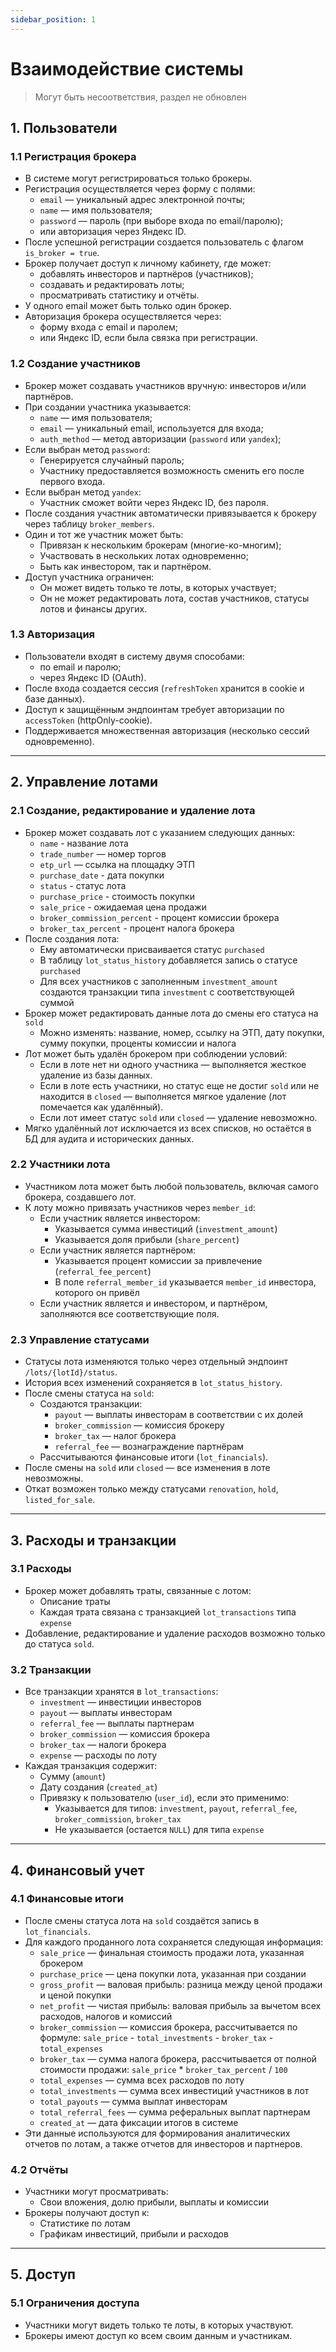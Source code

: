 ```yaml
---
sidebar_position: 1
---
```


# Взаимодействие системы

> Могут быть несоответствия, раздел не обновлен

## 1. Пользователи

### 1.1 Регистрация брокера

- В системе могут регистрироваться только брокеры.
- Регистрация осуществляется через форму с полями:
    - `email` — уникальный адрес электронной почты;
    - `name` — имя пользователя;
    - `password` — пароль (при выборе входа по email/паролю);
    - или авторизация через Яндекс ID.
- После успешной регистрации создается пользователь с флагом `is_broker = true`.
- Брокер получает доступ к личному кабинету, где может:
    - добавлять инвесторов и партнёров (участников);
    - создавать и редактировать лоты;
    - просматривать статистику и отчёты.
- У одного email может быть только один брокер.
- Авторизация брокера осуществляется через:
    - форму входа с email и паролем;
    - или Яндекс ID, если была связка при регистрации.

### 1.2 Создание участников

- Брокер может создавать участников вручную: инвесторов и/или партнёров.
- При создании участника указывается:
    - `name` — имя пользователя;
    - `email` — уникальный email, используется для входа;
    - `auth_method` — метод авторизации (`password` или `yandex`);
- Если выбран метод `password`:
    - Генерируется случайный пароль;
    - Участнику предоставляется возможность сменить его после первого входа.
- Если выбран метод `yandex`:
    - Участник сможет войти через Яндекс ID, без пароля.
- После создания участник автоматически привязывается к брокеру через таблицу `broker_members`.
- Один и тот же участник может быть:
    - Привязан к нескольким брокерам (многие-ко-многим);
    - Участвовать в нескольких лотах одновременно;
    - Быть как инвестором, так и партнёром.
- Доступ участника ограничен:
    - Он может видеть только те лоты, в которых участвует;
    - Он не может редактировать лота, состав участников, статусы лотов и финансы других.

### 1.3 Авторизация

- Пользователи входят в систему двумя способами:
    - по email и паролю;
    - через Яндекс ID (OAuth).
- После входа создается сессия (`refreshToken` хранится в cookie и базе данных).
- Доступ к защищённым эндпоинтам требует авторизации по `accessToken` (httpOnly-cookie).
- Поддерживается множественная авторизация (несколько сессий одновременно).

---

## 2. Управление лотами

### 2.1 Создание, редактирование и удаление лота

- Брокер может создавать лот с указанием следующих данных:
    - `name` - название лота
    - `trade_number` — номер торгов
    - `etp_url` — ссылка на площадку ЭТП
    - `purchase_date` - дата покупки
    - `status` - статус лота
    - `purchase_price` - стоимость покупки
    - `sale_price` - ожидаемая цена продажи
    - `broker_commission_percent` - процент комиссии брокера
    - `broker_tax_percent` - процент налога брокера
- После создания лота:
    - Ему автоматически присваивается статус `purchased`
    - В таблицу `lot_status_history` добавляется запись о статусе `purchased`
    - Для всех участников с заполненным `investment_amount` создаются транзакции типа `investment` с соответствующей
      суммой
- Брокер может редактировать данные лота до смены его статуса на `sold`
    - Можно изменять: название, номер, ссылку на ЭТП, дату покупки, сумму покупки, проценты комиссии и налога
- Лот может быть удалён брокером при соблюдении условий:
    - Если в лоте нет ни одного участника — выполняется жесткое удаление из базы данных.
    - Если в лоте есть участники, но статус еще не достиг `sold` или не находится в `closed` — выполняется мягкое
      удаление (лот помечается как удалённый).
    - Если лот имеет статус `sold` или `closed` — удаление невозможно.
- Мягко удалённый лот исключается из всех списков, но остаётся в БД для аудита и исторических данных.

### 2.2 Участники лота

- Участником лота может быть любой пользователь, включая самого брокера, создавшего лот.
- К лоту можно привязать участников через `member_id`:
    - Если участник является инвестором:
        - Указывается сумма инвестиций (`investment_amount`)
        - Указывается доля прибыли (`share_percent`)
    - Если участник является партнёром:
        - Указывается процент комиссии за привлечение (`referral_fee_percent`)
        - В поле `referral_member_id` указывается `member_id` инвестора, которого он привёл
    - Если участник является и инвестором, и партнёром, заполняются все соответствующие поля.

### 2.3 Управление статусами

- Статусы лота изменяются только через отдельный эндпоинт `/lots/{lotId}/status`.
- История всех изменений сохраняется в `lot_status_history`.
- После смены статуса на `sold`:
    - Создаются транзакции:
        - `payout` — выплаты инвесторам в соответствии с их долей
        - `broker_commission` — комиссия брокеру
        - `broker_tax` — налог брокера
        - `referral_fee` — вознаграждение партнёрам
    - Рассчитываются финансовые итоги (`lot_financials`).
- После смены на `sold` или `closed` — все изменения в лоте невозможны.
- Откат возможен только между статусами `renovation`, `hold`, `listed_for_sale`.

---

## 3. Расходы и транзакции

### 3.1 Расходы

- Брокер может добавлять траты, связанные с лотом:
    - Описание траты
    - Каждая трата связана с транзакцией `lot_transactions` типа `expense`
- Добавление, редактирование и удаление расходов возможно только до статуса `sold`.

### 3.2 Транзакции

- Все транзакции хранятся в `lot_transactions`:
    - `investment` — инвестиции инвесторов
    - `payout` — выплаты инвесторам
    - `referral_fee` — выплаты партнерам
    - `broker_commission` — комиссия брокера
    - `broker_tax` — налоги брокера
    - `expense` — расходы по лоту
- Каждая транзакция содержит:
    - Сумму (`amount`)
    - Дату создания (`created_at`)
    - Привязку к пользователю (`user_id`), если это применимо:
        - Указывается для типов: `investment`, `payout`, `referral_fee`, `broker_commission`, `broker_tax`
        - Не указывается (остается `NULL`) для типа `expense`

---

## 4. Финансовый учет

### 4.1 Финансовые итоги

- После смены статуса лота на `sold` создаётся запись в `lot_financials`.
- Для каждого проданного лота сохраняется следующая информация:
    - `sale_price` — финальная стоимость продажи лота, указанная брокером
    - `purchase_price` — цена покупки лота, указанная при создании
    - `gross_profit` — валовая прибыль: разница между ценой продажи и ценой покупки
    - `net_profit` — чистая прибыль: валовая прибыль за вычетом всех расходов, налогов и комиссий
    - `broker_commission` — комиссия брокера, рассчитывается по формуле: `sale_price` - `total_investments` -
      `broker_tax` - `total_expenses`
    - `broker_tax` — сумма налога брокера, рассчитывается от полной стоимости продажи: `sale_price` *
      `broker_tax_percent` / `100`
    - `total_expenses` — сумма всех расходов по лоту
    - `total_investments` — сумма всех инвестиций участников в лот
    - `total_payouts` — сумма выплат инвесторам
    - `total_referral_fees` — сумма реферальных выплат партнерам
    - `created_at` — дата фиксации итогов в системе
- Эти данные используются для формирования аналитических отчетов по лотам, а также отчетов для инвесторов и партнеров.

### 4.2 Отчёты

- Участники могут просматривать:
    - Свои вложения, долю прибыли, выплаты и комиссии
- Брокеры получают доступ к:
    - Статистике по лотам
    - Графикам инвестиций, прибыли и расходов

---

## 5. Доступ

### 5.1 Ограничения доступа

- Участники могут видеть только те лоты, в которых участвуют.
- Брокеры имеют доступ ко всем своим данным и участникам.